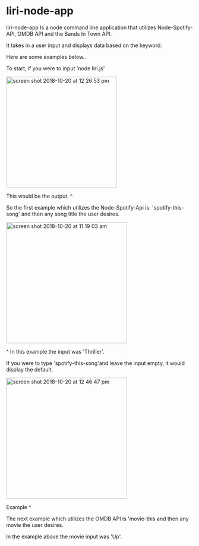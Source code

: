 # liri-node-app

liri-node-app Is a node command line application that utilizes Node-Spotify-API, OMDB API and the Bands In Town API.

It takes in a user input and displays data based on the keyword. 

Here are some examples below.. 

To start, if you were to input 'node liri.js' 

<img width="298" alt="screen shot 2018-10-20 at 12 26 53 pm" src="https://user-images.githubusercontent.com/40408849/47258708-97005680-d464-11e8-8ecc-72923d75b535.png">

This would be the output. ^


So the first example which utilizes the Node-Spotify-Api is: 'spotify-this-song' and then any song title the user desires.

<img width="325" alt="screen shot 2018-10-20 at 11 19 03 am" src="https://user-images.githubusercontent.com/40408849/47258749-77b5f900-d465-11e8-8b10-0d4358f2f725.png">

^ In this example the input was 'Thriller'.
 
 If you were to type 'spotify-this-song'and leave the input empty, it would
 display the default.
 
 <img width="325" alt="screen shot 2018-10-20 at 12 46 47 pm" src="https://user-images.githubusercontent.com/40408849/47258799-4db10680-d466-11e8-98d7-09fdb68d429d.png">
 
 Example ^

The next example which utilizes the OMDB API is 'movie-this and then any movie the user desires.



In the example above the movie input was 'Up'.


